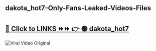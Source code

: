 
 ## dakota_hot7-Only-Fans-Leaked-Videos-Files

# <h2><a href="https://mediaupload.pro?dakota_hot7">🔗 Click to LINKS ⏩⏩ 👉 🟢 dakota_hot7 </a></h2>

<a href="https://mediaupload.pro?dakota_hot7" rel="nofollow" data-target="animated-image.originalLink"><img src="https://i.ibb.co.com/xMMVF88/686577567.gif" alt="Viral Video Original" style="max-width: 100%; display: inline-block;" data-target="animated-image.originalImage"></a>